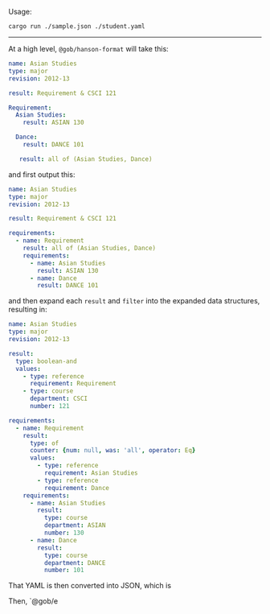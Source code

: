 Usage:

```
cargo run ./sample.json ./student.yaml
```

---

At a high level, `@gob/hanson-format` will take this:

```yaml
name: Asian Studies
type: major
revision: 2012-13

result: Requirement & CSCI 121

Requirement:
  Asian Studies:
    result: ASIAN 130

  Dance:
    result: DANCE 101

   result: all of (Asian Studies, Dance)
```

and first output this:

```yaml
name: Asian Studies
type: major
revision: 2012-13

result: Requirement & CSCI 121

requirements:
  - name: Requirement
    result: all of (Asian Studies, Dance)
    requirements:
      - name: Asian Studies
        result: ASIAN 130
      - name: Dance
        result: DANCE 101
```

and then expand each `result` and `filter` into the expanded data structures, resulting in:

```yaml
name: Asian Studies
type: major
revision: 2012-13

result:
  type: boolean-and
  values:
    - type: reference
      requirement: Requirement
    - type: course
      department: CSCI
      number: 121

requirements:
  - name: Requirement
    result:
      type: of
      counter: {num: null, was: 'all', operator: Eq}
      values:
        - type: reference
          requirement: Asian Studies
        - type: reference
          requirement: Dance
    requirements:
      - name: Asian Studies
        result:
          type: course
          department: ASIAN
          number: 130
      - name: Dance
        result:
          type: course
          department: DANCE
          number: 101
```

That YAML is then converted into JSON, which is

Then, `@gob/e
